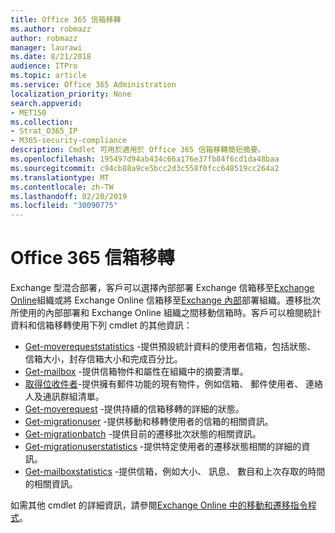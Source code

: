 ```yaml
---
title: Office 365 信箱移轉
ms.author: robmazz
author: robmazz
manager: laurawi
ms.date: 8/21/2018
audience: ITPro
ms.topic: article
ms.service: Office 365 Administration
localization_priority: None
search.appverid:
- MET150
ms.collection:
- Strat_O365_IP
- M365-security-compliance
description: Cmdlet 可用於適用於 Office 365 信箱移轉簡短摘要。
ms.openlocfilehash: 195497d94ab434c66a176e37fb84f6cd1da48baa
ms.sourcegitcommit: c94cb88a9ce5bcc2d3c558f0fcc648519cc264a2
ms.translationtype: MT
ms.contentlocale: zh-TW
ms.lasthandoff: 02/20/2019
ms.locfileid: "30090775"
---
```

# <a name="office-365-mailbox-migrations"></a>Office 365 信箱移轉
Exchange 型混合部署，客戶可以選擇內部部署 Exchange 信箱移至[Exchange Online](https://docs.microsoft.com/Exchange/exchange-online)組織或將 Exchange Online 信箱移至[Exchange 內部](https://docs.microsoft.com/Exchange/exchange-server)部署組織。遷移批次所使用的內部部署和 Exchange Online 組織之間移動信箱時。客戶可以檢閱統計資料和信箱移轉使用下列 cmdlet 的其他資訊：

- [Get-moverequeststatistics](https://docs.microsoft.com/powershell/module/exchange/move-and-migration/Get-MoveRequestStatistics?view=exchange-ps) -提供預設統計資料的使用者信箱，包括狀態、 信箱大小，封存信箱大小和完成百分比。
- [Get-mailbox](https://docs.microsoft.com/powershell/module/exchange/mailboxes/Get-Mailbox?view=exchange-ps
) -提供信箱物件和屬性在組織中的摘要清單。
- [取得位收件者](https://docs.microsoft.com/powershell/module/exchange/users-and-groups/Get-Recipient?view=exchange-ps)-提供擁有郵件功能的現有物件，例如信箱、 郵件使用者、 連絡人及通訊群組清單。
- [Get-moverequest](https://docs.microsoft.com/powershell/module/exchange/move-and-migration/Get-MoveRequest?view=exchange-ps) -提供持續的信箱移轉的詳細的狀態。
- [Get-migrationuser](https://docs.microsoft.com/powershell/module/exchange/move-and-migration/Get-MigrationUser?view=exchange-ps) -提供移動和移轉使用者的信箱的相關資訊。
- [Get-migrationbatch](https://docs.microsoft.com/powershell/module/exchange/move-and-migration/Get-MigrationBatch?view=exchange-ps) -提供目前的遷移批次狀態的相關資訊。
- [Get-migrationuserstatistics](https://docs.microsoft.com/powershell/module/exchange/move-and-migration/Get-MigrationUserStatistics?view=exchange-ps) -提供特定使用者的遷移狀態相關的詳細的資訊。
- [Get-mailboxstatistics](https://docs.microsoft.com/powershell/module/exchange/mailboxes/Get-MailboxStatistics?view=exchange-ps) -提供信箱，例如大小、 訊息、 數目和上次存取的時間的相關資訊。

如需其他 cmdlet 的詳細資訊，請參閱[Exchange Online 中的移動和遷移指令程式](https://docs.microsoft.com/powershell/exchange/exchange-online/exchange-online-powershell?view=exchange-ps)。
